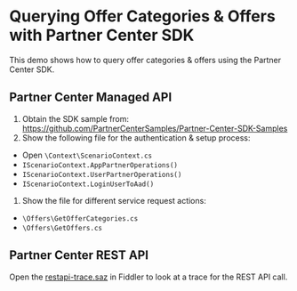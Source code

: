 # Querying Offer Categories & Offers with Partner Center SDK

This demo shows how to query offer categories & offers using the Partner Center SDK.

## Partner Center Managed API

1. Obtain the SDK sample from: https://github.com/PartnerCenterSamples/Partner-Center-SDK-Samples
1. Show the following file for the authentication & setup process:
  - Open `\Context\ScenarioContext.cs`
  - `IScenarioContext.AppPartnerOperations()`
  - `IScenarioContext.UserPartnerOperations()`
  - `IScenarioContext.LoginUserToAad()`
1. Show the file for different service request actions:
  - `\Offers\GetOfferCategories.cs`
  - `\Offers\GetOffers.cs`

## Partner Center REST API

Open the [restapi-trace.saz](restapi-trace.saz) in Fiddler to look at a trace for the REST API call.